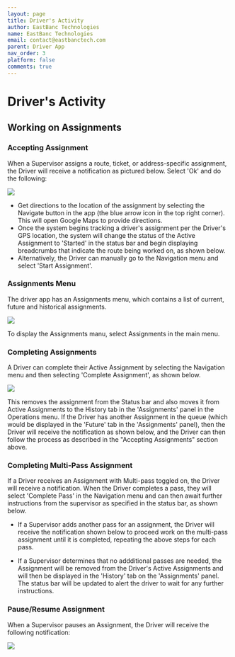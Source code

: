 ```yaml
---
layout: page
title: Driver's Activity
author: EastBanc Technologies
name: EastBanc Technologies
email: contact@eastbanctech.com
parent: Driver App
nav_order: 3
platform: false
comments: true
---
```


# Driver's Activity

## Working on Assignments


### Accepting Assignment

When a Supervisor assigns a route, ticket, or address-specific assignment, the Driver will receive a notification as pictured below. Select 'Ok' and do the following:

<img src="images/driver/da-drivers-activity/da-new-assignment.png" class="ios width-sm" data-lightbox="1" />

- Get directions to the location of the assignment by selecting the Navigate button in the app (the blue arrow icon in the top right corner). This will 
 open Google Maps to provide directions. 
- Once the system begins tracking a driver's assignment per the Driver's GPS location, the system will change the status of the Active Assignment to 'Started' in the status bar and begin displaying breadcrumbs that indicate the route being worked on, as shown below. 
- Alternatively, the Driver can manually go to the Navigation menu and select 'Start Assignment'.


### Assignments Menu

The driver app has an Assignments menu, which contains a list of current, future and historical assignments.

<img src="images/driver/da-drivers-activity/da-assignments-screen.png" class="ios width-sm" data-lightbox="1" />

To display the Assignments manu, select Assignments in the main menu.


### Completing Assignments

A Driver can complete their Active Assignment by selecting the Navigation menu and then selecting 'Complete Assignment', as shown below.

<img src="images/driver/da-drivers-activity/da-completing-assignment.png" class="ios width-sm" data-lightbox="3" />

This removes the assignment from the Status bar and also moves it from Active Assignments to the History tab in the 'Assignments' panel in the Operations menu. If the Driver has another Assignment in the queue (which would be displayed in the 'Future' tab in the 'Assignments' panel), then the Driver will receive the notification as shown below, and the Driver can then follow the process as described in the "Accepting Assignments" section above.


### Completing Multi-Pass Assignment

If a Driver receives an Assignment with Multi-pass toggled on, the Driver will receive a notification. When the Driver completes a pass, they will select 'Complete Pass' in the Navigation menu and can then await further instructions from the supervisor as specified in the status bar, as shown below. 
  - If a Supervisor adds another pass for an assignment, the Driver will receive the notification shown below to proceed work on the multi-pass assignment until it is completed, repeating the above steps for each pass.

  - If a Supervisor determines that no addditional passes are needed, the Assignment will be removed from the Driver's Active Assignments and will then be displayed in the 'History' tab on the 'Assignments' panel. The status bar will be updated to alert the driver to wait for any further instructions. 


### Pause/Resume Assignment

When a Supervisor pauses an Assignment, the Driver will receive the following notification:

<img src="images/driver/da-drivers-activity/da-assignment-paused.png" class="android width-sm" data-lightbox="6" />
